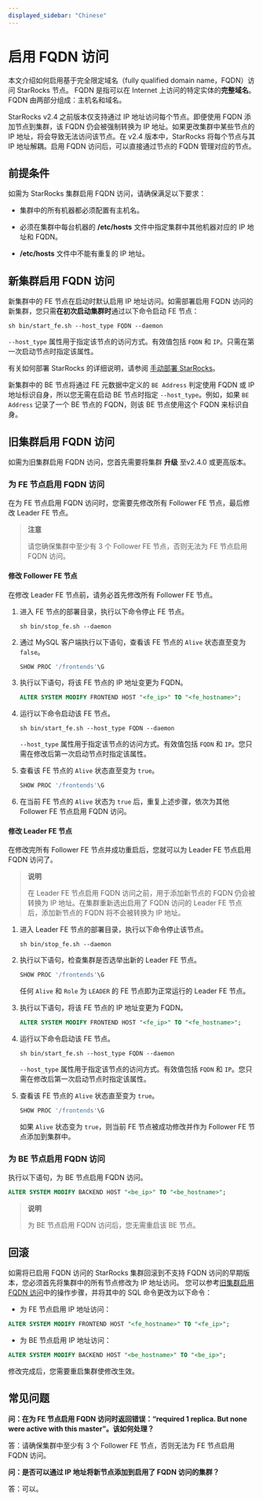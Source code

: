 ```yaml
---
displayed_sidebar: "Chinese"
---
```


# 启用 FQDN 访问

本文介绍如何启用基于完全限定域名（fully qualified domain name，FQDN）访问 StarRocks 节点。 FQDN 是指可以在 Internet 上访问的特定实体的**完整域名**。FQDN 由两部分组成：主机名和域名。

StarRocks v2.4 之前版本仅支持通过 IP 地址访问每个节点。即便使用 FQDN 添加节点到集群，该 FQDN 仍会被强制转换为 IP 地址。如果更改集群中某些节点的 IP 地址，将会导致无法访问该节点。在 v2.4 版本中，StarRocks 将每个节点与其 IP 地址解耦。启用 FQDN 访问后，可以直接通过节点的 FQDN 管理对应的节点。

## 前提条件

如需为 StarRocks 集群启用 FQDN 访问，请确保满足以下要求：

- 集群中的所有机器都必须配置有主机名。

- 必须在集群中每台机器的 **/etc/hosts** 文件中指定集群中其他机器对应的 IP 地址和 FQDN。

- **/etc/hosts** 文件中不能有重复的 IP 地址。

## 新集群启用 FQDN 访问

新集群中的 FE 节点在启动时默认启用 IP 地址访问。如需部署启用 FQDN 访问的新集群，您只需**在初次启动集群时**通过以下命令启动 FE 节点：

```Shell
sh bin/start_fe.sh --host_type FQDN --daemon
```

`--host_type` 属性用于指定该节点的访问方式。有效值包括 `FQDN` 和 `IP`。只需在第一次启动节点时指定该属性。

有关如何部署 StarRocks 的详细说明，请参阅 [手动部署 StarRocks](../deployment/deploy_manually.md)。

新集群中的 BE 节点将通过 FE 元数据中定义的 `BE Address` 判定使用 FQDN 或 IP 地址标识自身，所以您无需在启动 BE 节点时指定 `--host_type`。例如，如果 `BE Address` 记录了一个 BE 节点的 FQDN，则该 BE 节点使用这个 FQDN 来标识自身。

## 旧集群启用 FQDN 访问

如需为旧集群启用 FQDN 访问，您首先需要将集群 **升级** 至v2.4.0 或更高版本。

### 为 FE 节点启用 FQDN 访问

在为 FE 节点启用 FQDN 访问时，您需要先修改所有 Follower FE 节点，最后修改 Leader FE 节点。

> **注意**
>
> 请您确保集群中至少有 3 个 Follower FE 节点，否则无法为 FE 节点启用 FQDN 访问。

#### 修改 Follower FE 节点

在修改 Leader FE 节点前，请务必首先修改所有 Follower FE 节点。

1. 进入 FE 节点的部署目录，执行以下命令停止 FE 节点。

    ```Shell
    sh bin/stop_fe.sh --daemon
    ```

2. 通过 MySQL 客户端执行以下语句，查看该 FE 节点的 `Alive` 状态直至变为 `false`。

    ```SQL
    SHOW PROC '/frontends'\G
    ```

3. 执行以下语句，将该 FE 节点的 IP 地址变更为 FQDN。

    ```SQL
    ALTER SYSTEM MODIFY FRONTEND HOST "<fe_ip>" TO "<fe_hostname>";
    ```

4. 运行以下命令启动该 FE 节点。

    ```Shell
    sh bin/start_fe.sh --host_type FQDN --daemon
    ```

    `--host_type` 属性用于指定该节点的访问方式。有效值包括 `FQDN` 和 `IP`。您只需在修改后第一次启动节点时指定该属性。

5. 查看该 FE 节点的 `Alive` 状态直至变为 `true`。

    ```SQL
    SHOW PROC '/frontends'\G
    ```

6. 在当前 FE 节点的 `Alive` 状态为 `true` 后，重复上述步骤，依次为其他 Follower FE 节点启用 FQDN 访问。

#### 修改 Leader FE 节点

在修改完所有 Follower FE 节点并成功重启后，您就可以为 Leader FE 节点启用 FQDN 访问了。

> **说明**
>
> 在 Leader FE 节点启用 FQDN 访问之前，用于添加新节点的 FQDN 仍会被转换为 IP 地址。在集群重新选出启用了 FQDN 访问的 Leader FE 节点后，添加新节点的 FQDN 将不会被转换为 IP 地址。

1. 进入 Leader FE 节点的部署目录，执行以下命令停止该节点。

    ```Shell
    sh bin/stop_fe.sh --daemon
    ```

2. 执行以下语句，检查集群是否选举出新的 Leader FE 节点。

    ```SQL
    SHOW PROC '/frontends'\G
    ```

    任何 `Alive` 和 `Role` 为 `LEADER` 的 FE 节点即为正常运行的 Leader FE 节点。

3. 执行以下语句，将该 FE 节点的 IP 地址变更为 FQDN。

    ```SQL
    ALTER SYSTEM MODIFY FRONTEND HOST "<fe_ip>" TO "<fe_hostname>";
    ```

4. 运行以下命令启动该 FE 节点。

    ```Shell
    sh bin/start_fe.sh --host_type FQDN --daemon
    ```

    `--host_type` 属性用于指定该节点的访问方式。有效值包括 `FQDN` 和 `IP`。您只需在修改后第一次启动节点时指定该属性。

5. 查看该 FE 节点的 `Alive` 状态直至变为 `true`。

    ```SQL
    SHOW PROC '/frontends'\G
    ```

    如果 `Alive` 状态变为 `true`，则当前 FE 节点被成功修改并作为 Follower FE 节点添加到集群中。

### 为 BE 节点启用 FQDN 访问

执行以下语句，为 BE 节点启用 FQDN 访问。

```SQL
ALTER SYSTEM MODIFY BACKEND HOST "<be_ip>" TO "<be_hostname>";
```

> **说明**
>
> 为 BE 节点启用 FQDN 访问后，您无需重启该 BE 节点。

## 回滚

如需将已启用 FQDN 访问的 StarRocks 集群回滚到不支持 FQDN 访问的早期版本，您必须首先将集群中的所有节点修改为 IP 地址访问。 您可以参考[旧集群启用 FQDN 访问](#旧集群启用-fqdn-访问)中的操作步骤，并将其中的 SQL 命令更改为以下命令：

- 为 FE 节点启用 IP 地址访问：

```SQL
ALTER SYSTEM MODIFY FRONTEND HOST "<fe_hostname>" TO "<fe_ip>";
```

- 为 BE 节点启用 IP 地址访问：

```SQL
ALTER SYSTEM MODIFY BACKEND HOST "<be_hostname>" TO "<be_ip>";
```

修改完成后，您需要重启集群使修改生效。

## 常见问题

**问：在为 FE 节点启用 FQDN 访问时返回错误：“required 1 replica. But none were active with this master”。该如何处理？**

答：请确保集群中至少有 3 个 Follower FE 节点，否则无法为 FE 节点启用 FQDN 访问。

**问：是否可以通过 IP 地址将新节点添加到启用了 FQDN 访问的集群？**

答：可以。
